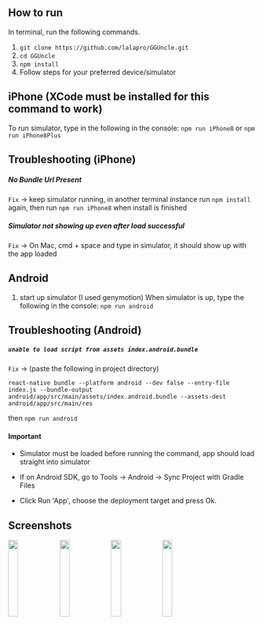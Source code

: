 ## How to run
In terminal, run the following commands.
1. `git clone https://github.com/lalapro/GGUncle.git`
2. `cd GGUncle`
3. `npm install`
4. Follow steps for your preferred device/simulator



## iPhone (XCode must be installed for this command to work)

To run simulator, type in the following in the console:
`npm run iPhone8` or `npm run iPhone8Plus`

## Troubleshooting (iPhone)
##### No Bundle Url Present

`Fix` -> keep simulator running, in another terminal instance run `npm install` again, then run `npm run iPhone8` when install is finished

##### Simulator not showing up even after load successful
`Fix` -> On Mac, cmd + space and type in simulator, it should show up with the app loaded

## Android
1. start up simulator (I used genymotion)
When simulator is up, type the following in the console:
`npm run android`

## Troubleshooting (Android)

##### `unable to load script from assets index.android.bundle`
`Fix` -> (paste the following in project directory)

`react-native bundle --platform android --dev false --entry-file index.js --bundle-output android/app/src/main/assets/index.android.bundle --assets-dest android/app/src/main/res`

then `npm run android`

#### Important
* Simulator must be loaded before running the command, app should load straight into simulator

* If on Android SDK, go to Tools -> Android -> Sync Project with Gradle Files

* Click Run 'App', choose the deployment target and press Ok.


## Screenshots

<div style="width:100%">
  <img src="https://i.imgur.com/WBv4dxA.gifv" width="20%"/>
  <img src="https://i.imgur.com/VjVbbLk.png" width="20%"/>
  <img src="https://i.imgur.com/HO6lgEk.png" width="20%"/>
  <img src="https://i.imgur.com/ZHlDOzp.png" width="20%"/>
</div>
